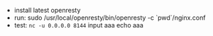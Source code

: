 * install latest openresty
* run: sudo /usr/local/openresty/bin/openresty -c \`pwd\`/nginx.conf
* test: `nc -u 0.0.0.0 8144` input aaa echo aaa


